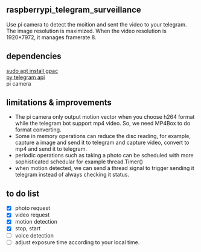## raspberrypi_telegram_surveillance
Use pi camera to detect the moition and sent the video to your telegram. 
The image resolution is maximized. When the video resolution is 1920*7972, it manages framerate 8. 

## dependencies
[sudo apt install gpac](https://gpac.wp.imt.fr/tag/mp4box/)  
[py telegram api](https://github.com/eternnoir/pyTelegramBotAPI)  
pi camera

## limitations & improvements
* The pi camera only output motion vector when you choose h264 format while the telegram bot support mp4 video. So, we need MP4Box to do format converting.
* Some in memory operations can reduce the disc reading, for example, capture a image and send it to telegram and capture video, convert to mp4 and send it to telegram.
* periodic operations such as taking a photo can be scheduled with more sophisticated schedular for example thread.Timer()
* when motion detected, we can send a thread signal to trigger sending it telegram instead of always checking it status. 

## to do list
- [x] photo request
- [x] video request
- [x] motion detection
- [x] stop, start
- [ ] voice detection
- [ ] adjust exposure time according to your local time.
